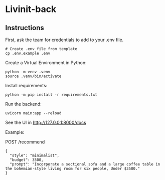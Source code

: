 # Livinit-back

## Instructions

First, ask the team for credentials to add to your .env file.

```
# Create .env file from template
cp .env.example .env
```

Create a Virtual Environment in Python:
```
python -m venv .venv
source .venv/bin/activate
```

Install requirements:
```
python -m pip install -r requirements.txt
```

Run the backend:
```
uvicorn main:app --reload
```

See the UI in http://127.0.0.1:8000/docs

Example:

POST /recommend
```
{
  "style": "minimalist",
  "budget": 3500,
  "prompt": "Incorporate a sectional sofa and a large coffee table in the bohemian-style living room for six people, Under $3500."
}
```